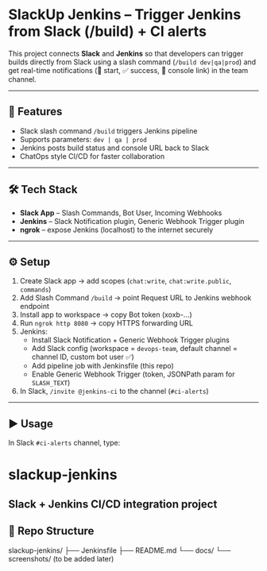 # SlackUp Jenkins – Trigger Jenkins from Slack (/build) + CI alerts

This project connects **Slack** and **Jenkins** so that developers can trigger builds directly from Slack using a slash command (`/build dev|qa|prod`) and get real-time notifications (🚀 start, ✅ success, 📎 console link) in the team channel.

---

## 🚀 Features
- Slack slash command `/build` triggers Jenkins pipeline
- Supports parameters: `dev | qa | prod`
- Jenkins posts build status and console URL back to Slack
- ChatOps style CI/CD for faster collaboration

---

## 🛠️ Tech Stack
- **Slack App** – Slash Commands, Bot User, Incoming Webhooks  
- **Jenkins** – Slack Notification plugin, Generic Webhook Trigger plugin  
- **ngrok** – expose Jenkins (localhost) to the internet securely  

---

## ⚙️ Setup
1. Create Slack app → add scopes (`chat:write`, `chat:write.public`, `commands`)  
2. Add Slash Command `/build` → point Request URL to Jenkins webhook endpoint  
3. Install app to workspace → copy Bot token (xoxb-…)  
4. Run `ngrok http 8080` → copy HTTPS forwarding URL  
5. Jenkins:
   - Install Slack Notification + Generic Webhook Trigger plugins  
   - Add Slack config (workspace = `devops-team`, default channel = channel ID, custom bot user ✅)  
   - Add pipeline job with Jenkinsfile (this repo)  
   - Enable Generic Webhook Trigger (token, JSONPath param for `SLASH_TEXT`)  
6. In Slack, `/invite @jenkins-ci` to the channel (`#ci-alerts`)  

---

## ▶️ Usage
In Slack `#ci-alerts` channel, type:
# slackup-jenkins
Slack + Jenkins CI/CD integration project
---

## 📂 Repo Structure
slackup-jenkins/
├── Jenkinsfile
├── README.md
└── docs/
    └── screenshots/   (to be added later)

